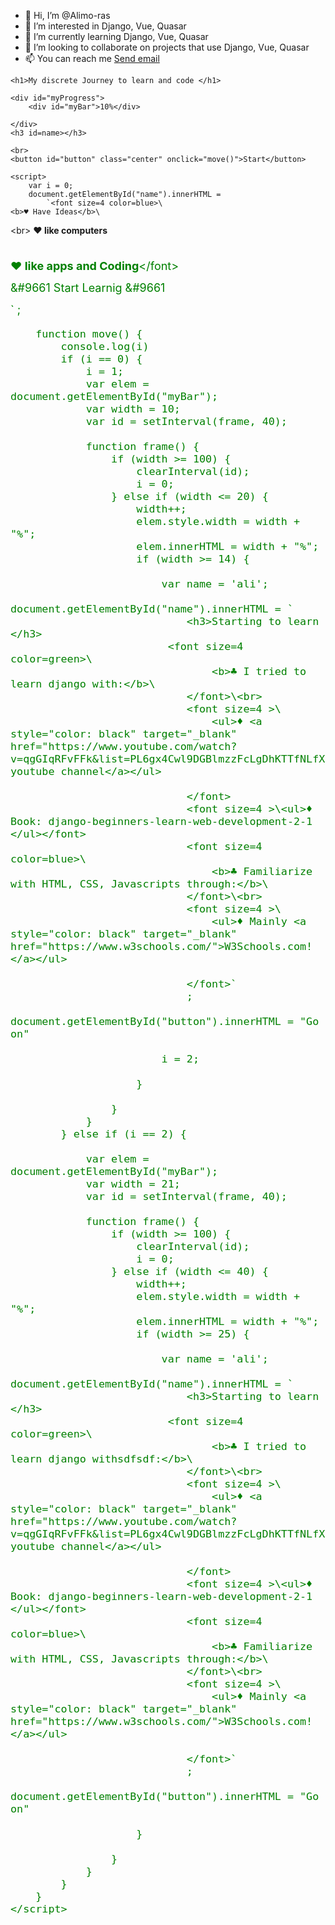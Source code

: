 - 👋 Hi, I’m @Alimo-ras
- 👀 I’m interested in Django, Vue, Quasar
- 🌱 I’m currently learning Django, Vue, Quasar
- 💞️ I’m looking to collaborate on projects that use Django, Vue, Quasar
- 📫 You can reach me  <a href="mailto:someone@example.com">Send email</a> 


<!DOCTYPE html>
<html>
<style>
    #myProgress {
        width: 100%;
        background-color: #ddd;
    }

    #myBar {
        width: 10%;
        height: 30px;
        background-color: #04AA6D;
        text-align: center;
        line-height: 30px;
        color: white;
    }

    .center {

        top: 50%;
        width: 100%;
        text-align: center;
        font-size: 18px;
    }
</style>

<body>

    <h1>My discrete Journey to learn and code </h1>

    <div id="myProgress">
        <div id="myBar">10%</div>

    </div>
    <h3 id=name></h3>

    <br>
    <button id="button" class="center" onclick="move()">Start</button>

    <script>
        var i = 0;
        document.getElementById("name").innerHTML =
            `<font size=4 color=blue>\
	<b>♥ Have Ideas</b>\
</font>\<br>
<b>♥ like computers</b>\
<br>
<font size=4 color=green>\
<b>♥ like apps and Coding</b>\</font>
<br>	<p> &#9661 Start Learnig &#9661   </p>`
            ;

        function move() {
            console.log(i)
            if (i == 0) {
                i = 1;
                var elem = document.getElementById("myBar");
                var width = 10;
                var id = setInterval(frame, 40);

                function frame() {
                    if (width >= 100) {
                        clearInterval(id);
                        i = 0;
                    } else if (width <= 20) {
                        width++;
                        elem.style.width = width + "%";
                        elem.innerHTML = width + "%";
                        if (width >= 14) {

                            var name = 'ali';
                            document.getElementById("name").innerHTML = `
                                <h3>Starting to learn </h3>
                             <font size=4 color=green>\
                                    <b>♣ I tried to learn django with:</b>\
                                </font>\<br>
                                <font size=4 >\
                                    <ul>♦ <a style="color: black" target="_blank"  href="https://www.youtube.com/watch?v=qgGIqRFvFFk&list=PL6gx4Cwl9DGBlmzzFcLgDhKTTfNLfX1IK">thenewboston youtube channel</a></ul>
                                    
                                </font>
                                <font size=4 >\<ul>♦ Book: django-beginners-learn-web-development-2-1 </ul></font>
                                <font size=4 color=blue>\
                                    <b>♣ Familiarize with HTML, CSS, Javascripts through:</b>\
                                </font>\<br>
                                <font size=4 >\
                                    <ul>♦ Mainly <a style="color: black" target="_blank"  href="https://www.w3schools.com/">W3Schools.com!</a></ul>
                                    
                                </font>`
                                ;
                            document.getElementById("button").innerHTML = "Go on"

                            i = 2;

                        }

                    }
                }
            } else if (i == 2) {

                var elem = document.getElementById("myBar");
                var width = 21;
                var id = setInterval(frame, 40);

                function frame() {
                    if (width >= 100) {
                        clearInterval(id);
                        i = 0;
                    } else if (width <= 40) {
                        width++;
                        elem.style.width = width + "%";
                        elem.innerHTML = width + "%";
                        if (width >= 25) {

                            var name = 'ali';
                            document.getElementById("name").innerHTML = `
                                <h3>Starting to learn </h3>
                             <font size=4 color=green>\
                                    <b>♣ I tried to learn django withsdfsdf:</b>\
                                </font>\<br>
                                <font size=4 >\
                                    <ul>♦ <a style="color: black" target="_blank"  href="https://www.youtube.com/watch?v=qgGIqRFvFFk&list=PL6gx4Cwl9DGBlmzzFcLgDhKTTfNLfX1IK">thenewboston youtube channel</a></ul>
                                    
                                </font>
                                <font size=4 >\<ul>♦ Book: django-beginners-learn-web-development-2-1 </ul></font>
                                <font size=4 color=blue>\
                                    <b>♣ Familiarize with HTML, CSS, Javascripts through:</b>\
                                </font>\<br>
                                <font size=4 >\
                                    <ul>♦ Mainly <a style="color: black" target="_blank"  href="https://www.w3schools.com/">W3Schools.com!</a></ul>
                                    
                                </font>`
                                ;
                            document.getElementById("button").innerHTML = "Go on"

                        }

                    }
                }
            }
        }
    </script>

</body>

</html>



<!---
Alimo-ras/Alimo-ras is a ✨ special ✨ repository because its `README.md` (this file) appears on your GitHub profile.
You can click the Preview link to take a look at your changes.
--->
